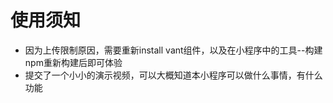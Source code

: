 # 使用须知

- 因为上传限制原因，需要重新install vant组件，以及在小程序中的工具--构建npm重新构建后即可体验
- 提交了一个小小的演示视频，可以大概知道本小程序可以做什么事情，有什么功能


